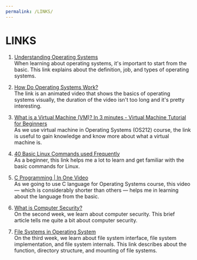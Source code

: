 ```yaml
---
permalink: /LINKS/
---
```


# LINKS

1. [Understanding Operating Systems](https://edu.gcfglobal.org/en/computerbasics/understanding-operating-systems/1/) <br>
When learning about operating systems, it's important to start from the basic. This link explains about the definition, job, and types of operating systems.

2. [How Do Operating Systems Work?](https://www.youtube.com/watch?v=GjNp0bBrjmU) <br>
The link is an animated video that shows the basics of operating systems visually, the duration of the video isn't too long and it's pretty interesting.

3. [What is a Virtual Machine (VM)? In 3 minutes - Virtual Machine Tutorial for Beginners](https://youtu.be/yIVXjl4SwVo) <br>
As we use virtual machine in Operating Systems (OS212) course, the link is useful to gain knowledge and know more about what a virtual machine is.

4. [40 Basic Linux Commands used Frequently](https://linoxide.com/essential-linux-basic-commands/) <br>
As a beginner, this link helps me a lot to learn and get familiar with the basic commands for Linux.

5. [C Programming | In One Video](https://youtu.be/3lQEunpmtRA) <br>
As we going to use C language for Operating Systems course, this video —  which is considerably shorter than others — helps me in learning about the language from the basic.

6. [What is Computer Security?](https://www.edureka.co/blog/what-is-computer-security/#SecurityPractices) <br>
On the second week, we learn about computer security. This brief article tells me quite a bit about computer security.

7. [File Systems in Operating System](https://www.geeksforgeeks.org/file-systems-in-operating-system/) <br>
On the third week, we learn about file system interface, file system implementation, and file system internals. This link describes about the function, directory structure, and mounting of file systems.
